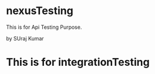 # nexusTesting
This is for Api Testing Purpose.


by SUraj Kumar
<h1>This is for integrationTesting</h1>